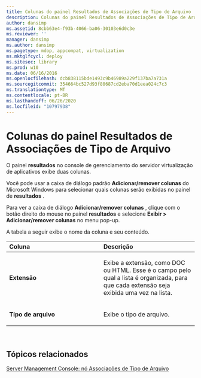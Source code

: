 ```yaml
---
title: Colunas do painel Resultados de Associações de Tipo de Arquivo
description: Colunas do painel Resultados de Associações de Tipo de Arquivo
author: dansimp
ms.assetid: 8cbb63e4-f93b-4066-ba06-30103e6d0c3e
ms.reviewer: ''
manager: dansimp
ms.author: dansimp
ms.pagetype: mdop, appcompat, virtualization
ms.mktglfcycl: deploy
ms.sitesec: library
ms.prod: w10
ms.date: 06/16/2016
ms.openlocfilehash: dcb838115bde1493c9b46989a229f137ba7a731a
ms.sourcegitcommit: 354664bc527d93f80687cd2eba70d1eea024c7c3
ms.translationtype: MT
ms.contentlocale: pt-BR
ms.lasthandoff: 06/26/2020
ms.locfileid: "10797938"
---
```

# Colunas do painel Resultados de Associações de Tipo de Arquivo


O painel **resultados** no console de gerenciamento do servidor virtualização de aplicativos exibe duas colunas.

Você pode usar a caixa de diálogo padrão **Adicionar/remover colunas** do Microsoft Windows para selecionar quais colunas serão exibidas no painel de **resultados** .

Para ver a caixa de diálogo **Adicionar/remover colunas** , clique com o botão direito do mouse no painel **resultados** e selecione **Exibir &gt; Adicionar/remover colunas** no menu pop-up.

A tabela a seguir exibe o nome da coluna e seu conteúdo.

<table>
<colgroup>
<col width="50%" />
<col width="50%" />
</colgroup>
<thead>
<tr class="header">
<th align="left">Coluna</th>
<th align="left">Descrição</th>
</tr>
</thead>
<tbody>
<tr class="odd">
<td align="left"><p><strong>Extensão</strong></p></td>
<td align="left"><p>Exibe a extensão, como DOC ou HTML. Esse é o campo pelo qual a lista é organizada, para que cada extensão seja exibida uma vez na lista.</p></td>
</tr>
<tr class="even">
<td align="left"><p><strong>Tipo de arquivo</strong></p></td>
<td align="left"><p>Exibe o tipo de arquivo.</p></td>
</tr>
</tbody>
</table>

 

## Tópicos relacionados


[Server Management Console: nó Associações de Tipo de Arquivo](server-management-console-file-type-associations-node.md)

 

 





